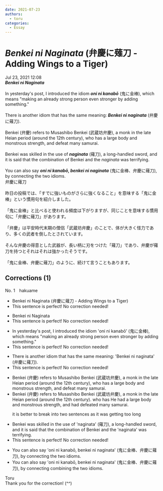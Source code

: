 ```yaml
---
date: 2021-07-23
authors:
  - toru
categories:
  - Essay
---
```


<h1 id="subject_show"><strong><em>Benkei ni Naginata</strong></em> (弁慶に薙刀 - Adding Wings to a Tiger)</h1>
<div class="date">Jul 23, 2021 12:08</div>
<div id="post"><div id="body_show_ori">
<strong><em>Benkei ni Naginata</strong></em><br/><br/>In yesterday's post, I introduced the idiom <strong><em>oni ni kanabō</em></strong> (鬼に金棒), which means "making an already strong person even stronger by adding something."<br/><br/>There is another idiom that has the same meaning: <strong><em>Benkei ni naginata</em></strong> (弁慶に薙刀).<br/><br/>Benkei (弁慶) refers to Musashibo Benkei (武蔵坊弁慶), a monk in the late Heian period (around the 12th century), who has a large body and monstrous strength, and defeat many samurai.<br/><br/>Benkei was skilled in the use of <strong><em>naginata</em></strong> (薙刀), a long-handled sword, and it is said that the combination of Benkei and the <em>naginata</em> was terrifying.<br/><br/>You can also say <strong><em>oni ni kanabō, benkei ni naginata</em></strong> (鬼に金棒、弁慶に薙刀), by connecting the two idioms.
</div></div>

<!-- more -->

<div id="post_ja"><div id="body_show_mo">
弁慶に薙刀<br/><br/>昨日の投稿では、「すでに強いものがさらに強くなること」を意味する「鬼に金棒」という慣用句を紹介しました。<br/><br/>「鬼に金棒」と比べると使われる頻度は下がりますが、同じことを意味する慣用句に「弁慶に薙刀」があります。<br/><br/>「弁慶」は平安時代末期の僧侶「武蔵坊弁慶」のことで、体が大きく怪力であり、多くの武者を倒したとされています。<br/><br/>そんな弁慶の得意とした武器が、長い柄に刃をつけた「薙刀」であり、弁慶が薙刀を持つとそれはそれは強かったそうです。<br/><br/>「鬼に金棒、弁慶に薙刀」のように、続けて言うこともあります。
</div></div>

## Corrections (1)
<div id="block"><div class="first_name"> No. 1　<span class="just_name">hakuame</span></div><div id="block2">
<ul class="correction_field">
<li class="incorrect">Benkei ni Naginata (弁慶に薙刀 - Adding Wings to a Tiger)</li>
<li class="corrected perfect">This sentence is perfect! No correction needed!</li>
</ul>
<ul class="correction_field">
<li class="incorrect">Benkei ni Naginata</li>
<li class="corrected perfect">This sentence is perfect! No correction needed!</li>
</ul>
<ul class="correction_field">
<li class="incorrect">In yesterday's post, I introduced the idiom 'oni ni kanabō' (鬼に金棒), which means "making an already strong person even stronger by adding something."</li>
<li class="corrected perfect">This sentence is perfect! No correction needed!</li>
</ul>
<ul class="correction_field">
<li class="incorrect">There is another idiom that has the same meaning: 'Benkei ni naginata' (弁慶に薙刀).</li>
<li class="corrected perfect">This sentence is perfect! No correction needed!</li>
</ul>
<ul class="correction_field">
<li class="incorrect">Benkei (弁慶) refers to Musashibo Benkei (武蔵坊弁慶), a monk in the late Heian period (around the 12th century), who has a large body and monstrous strength, and defeat many samurai.</li>
<li class="corrected correct">
Benkei (弁慶) refers to Musashibo Benkei (武蔵坊弁慶), a monk in the late Heian period (around the 12th century). <span class="sline">who has</span> <span class="f_blue">He had </span>a large body and monstrous strength, and <span class="f_blue">had defeated</span> many samurai.
<p class="correction_comment">it is better to break into two sentences as it was getting too long</p>
</li>
</ul>
<ul class="correction_field">
<li class="incorrect">Benkei was skilled in the use of 'naginata' (薙刀), a long-handled sword, and it is said that the combination of Benkei and the 'naginata' was terrifying.</li>
<li class="corrected perfect">This sentence is perfect! No correction needed!</li>
</ul>
<ul class="correction_field">
<li class="incorrect">You can also say 'oni ni kanabō, benkei ni naginata' (鬼に金棒、弁慶に薙刀), by connecting the two idioms.</li>
<li class="corrected correct">
You can also say 'oni ni kanabō, benkei ni naginata' (鬼に金棒、弁慶に薙刀), by <span class="sline">connecting</span> <span class="f_blue">combining </span>the two idioms.
</li>
</ul>
</div><div class="name"><span class="just_name">Toru</span><br>
Thank you for the correction! (^^)
</div>
</div>
